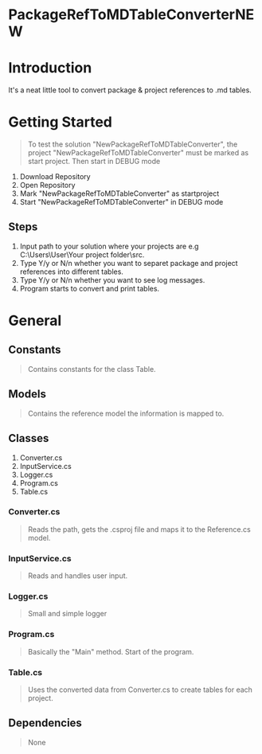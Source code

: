 # PackageRefToMDTableConverterNEW

# Introduction
It's a neat little tool to convert package & project references to .md tables.

# Getting Started
>To test the solution "NewPackageRefToMDTableConverter", the project "NewPackageRefToMDTableConverter" must be marked as start project. Then start in DEBUG mode
1.	Download Repository
2.	Open Repository
3.	Mark  "NewPackageRefToMDTableConverter" as startproject
4.	Start "NewPackageRefToMDTableConverter" in DEBUG mode

## Steps
1. Input path to your solution where your projects are e.g C:\Users\User\Your project folder\src.
2. Type Y/y or N/n whether you want to separet package and project references into different tables.
3. Type Y/y or N/n whether you want to see log messages.
4. Program starts to convert and print tables.

# General

## Constants
> Contains constants for the class Table.

## Models
> Contains the reference model the information is mapped to.

## Classes
1.  Converter.cs
2.  InputService.cs
3.  Logger.cs
4.  Program.cs
5.  Table.cs

### Converter.cs
> Reads the path, gets the .csproj file and maps it to the Reference.cs model.

### InputService.cs
> Reads and handles user input.

### Logger.cs
> Small and simple logger

### Program.cs
> Basically the "Main" method. Start of the program.

### Table.cs
> Uses the converted data from Converter.cs to create tables for each project.

## Dependencies
> None

